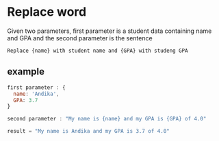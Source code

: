 # Replace word

Given two parameters, first parameter is a student data containing name and GPA and the second parameter is the sentence

```
Replace {name} with student name and {GPA} with studeng GPA
```

## example

```js
first parameter : {
  name: 'Andika',
  GPA: 3.7
}

second parameter : "My name is {name} and my GPA is {GPA} of 4.0"

result = "My name is Andika and my GPA is 3.7 of 4.0"
```
